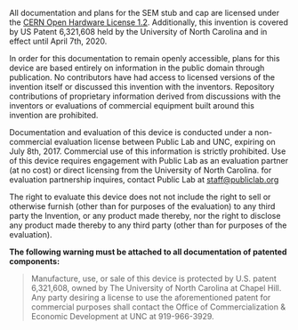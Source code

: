 

All documentation and plans for the SEM stub and cap are licensed under the [CERN Open Hardware License 1.2](CERN_OHL_1-2.md). Additionally, this invention is covered by US Patent 6,321,608 held by the University of North Carolina and in effect until April 7th, 2020.  

In order for this documentation to remain openly accessible, plans for this device are based entirely on information in the public domain through publication. No contributors have had access to licensed versions of the invention itself or discussed this invention with the inventors. Repository contributions of proprietary information derived from discussions with the inventors or evaluations of commercial equipment built around this invention are prohibited. 

Documentation and evaluation of this device is conducted under a non-commercial evaluation license between Public Lab and UNC, expiring on July 8th, 2017. Commercial use of this information is strictly prohibited. Use of this device requires engagement with Public Lab as an evaluation partner (at no cost) or direct licensing from the University of North Carolina. for evaluation partnership inquires, contact Public Lab at [staff@publiclab.org](mailto:staff@publiclab.org) 

The right to evaluate this device does not not include the right to sell or otherwise furnish (other than for purposes of the evaluation) to any third party the Invention, or any product made thereby, nor the right to disclose any product made thereby to any third party (other than for purposes of the evaluation).

__The following warning must be attached to all documentation of patented components:__

>Manufacture, use, or sale of this device is protected by U.S. patent 6,321,608, owned by The University of North Carolina at Chapel Hill. Any party desiring a license to use the aforementioned patent for commercial purposes shall contact the Office of Commercialization & Economic Development at UNC at 919-966-3929.
